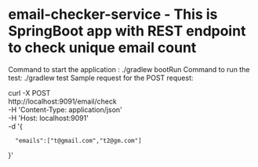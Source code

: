 # email-checker-service - This is SpringBoot app with REST endpoint to check unique email count
Command to start the application : ./gradlew bootRun
Command to run the test: ./gradlew test
Sample request for the POST request:

curl -X POST \
  http://localhost:9091/email/check \
  -H 'Content-Type: application/json' \
  -H 'Host: localhost:9091' \
  -d '{ 
   
      "emails":["t@gmail.com","t2@gm.com"]
   
}'


